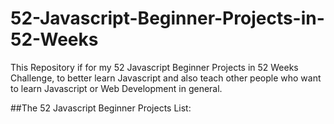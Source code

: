 # 52-Javascript-Beginner-Projects-in-52-Weeks
This Repository if for my 52 Javascript Beginner Projects in 52 Weeks Challenge, to better learn Javascript and also teach other people who want to learn Javascript or Web Development in general.

##The 52 Javascript Beginner Projects List:

